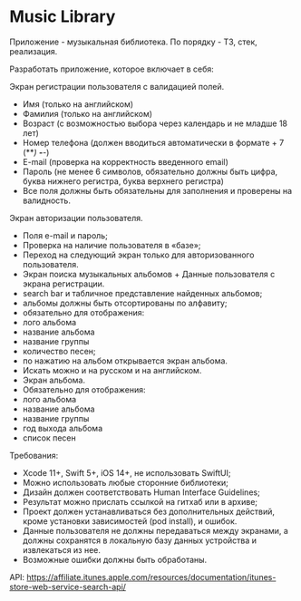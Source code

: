 # Music Library

Приложение - музыкальная библиотека. По порядку - ТЗ, стек, реализация.

Разработать приложение, которое включает в себя: 

Экран регистрации пользователя с валидацией полей. 
- Имя (только на английском)
- Фамилия (только на английском) 
- Возраст (с возможностью выбора через календарь и не младше 18 лет)
- Номер телефона (должен вводиться автоматически в формате + 7 (***) ***-**-**)
- E-mail (проверка на корректность введенного email) 
- Пароль (не менее 6 символов, обязательно должны быть цифра, буква нижнего регистра, буква верхнего регистра) 
- Все поля должны быть обязательны для заполнения и проверены на валидность.

Экран авторизации пользователя. 
- Поля e-mail и пароль;
- Проверка на наличие пользователя в «базе»; 
- Переход на следующий экран только для авторизованного пользователя.
- Экран поиска музыкальных альбомов + Данные пользователя с экрана регистрации. 
- search bar и табличное представление найденных альбомов;
- альбомы должны быть отсортированы по алфавиту;
- обязательно для отображения: 
- лого альбома
- название альбома
- название группы
- количество песен;
- по нажатию на альбом открывается экран альбома. 
- Искать можно и на русском и на английском.
- Экран альбома.
- Обязательно для отображения: 
- лого альбома
- название альбома
- название группы
- год выхода альбома
- список песен

Требования:

- Xcode 11+, Swift 5+, iOS 14+, не использовать SwiftUI;
- Можно использовать любые сторонние библиотеки;
- Дизайн должен соответствовать Human Interface Guidelines;
- Результат можно прислать ссылкой на гитхаб или в архиве;
- Проект должен устанавливаться без дополнительных действий, кроме установки зависимостей (pod install), и ошибок. 
- Данные пользователя не должны передаваться между экранами, а должны сохранятся в локальную базу данных устройства и извлекаться из нее. 
- Возможные ошибки должны быть обработаны.

API: https://affiliate.itunes.apple.com/resources/documentation/itunes-store-web-service-search-api/
